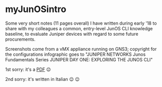 # myJunOSintro
Some very short notes (11 pages overall) I have written during early '18 to share with my colleagues a common, entry-level JunOS CLI knowledge baseline, to evaluate Juniper devices with regard to some future procurements.

Screenshots come from a vMX appliance running on GNS3; copyright for the configurations infographic goes to "JUNIPER NETWORKS Junos Fundamentals Series JUNIPER DAY ONE: EXPLORING THE JUNOS CLI"

1st sorry: it's a [PDF](https://github.com/baro77/myJunOSintro/blob/master/junoscli1st.pdf) :wink:

2nd sorry: it's written in Italian :wink: :wink:
